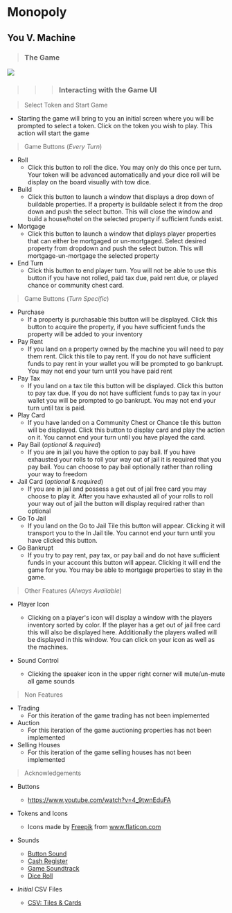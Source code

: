 # Monopoly 
## You V. Machine

> ### The Game

![](https://www.worldofmonopoly.com/northamerica/usa/country/info/images/rules/1940/1940-star.jpg)

>>> ### Interacting with the Game UI


> Select Token and Start Game
- Starting the game will bring to you an initial screen where you will be prompted to select a token. Click on the token you wish to play. This action will start the game
    

> Game Buttons (*Every Turn*)
- Roll 
    - Click this button to roll the dice. You may only do this once per turn. Your token will be advanced automatically and your dice roll will be display on the board visually with tow dice.
- Build 
    - Click this button to launch a window that displays a drop down of buildable properties. If a property is buildable select it from the drop down and push the select button. This will close the window and build a house/hotel on the selected property if sufficient funds exist.
- Mortgage 
    - Click this button to launch a window that diplays player properties that can either be mortgaged or un-mortgaged. Select desired property from dropdown and push the select button. This will mortgage-un-mortgage the selected property  
- End Turn
    - Click this button to end player turn. You will not be able to use this button if you have not rolled, paid tax due, paid rent due, or played chance or community chest card.

> Game Buttons (*Turn Specific*)

- Purchase
    - If a property is purchasable this button will be displayed. Click this button to acquire the property, if you have sufficient funds the property will be added to your inventory
- Pay Rent
    - If you land on a property owned by the machine you will need to pay them rent. Click this tile to pay rent. If you do not have sufficient funds to pay rent in your wallet you will be prompted to go bankrupt. You may not end your turn until you have paid rent
- Pay Tax
    - If you land on a tax tile this button will be displayed. Click this button to pay tax due. If you do not have sufficient funds to pay tax in your wallet you will be prompted to go bankrupt. You may not end your turn until tax is paid. 
- Play Card
    - If you have landed on a Community Chest or Chance tile this button will be displayed. Click this button to display card and play the action on it. You cannot end your turn until you have played the card.
- Pay Bail (*optional* & *required*)
    - If you are in jail you have the option to pay bail. If you have exhausted your rolls to roll your way out of jail it is required that you pay bail. You can choose to pay bail optionally rather than rolling your way to freedom
- Jail Card (*optional* & *required*)
    - If you are in jail and possess a get out of jail free card you may choose to play it. After you have exhausted all of your rolls to roll your way out of jail the button will display required rather than optional
- Go To Jail
    - If you land on the Go to Jail Tile this button will appear. Clicking it will transport you to the In Jail tile. You cannot end your turn until you have clicked this button.
- Go Bankrupt
    - If you try to pay rent, pay tax, or pay bail and do not have sufficient funds in your account this button will appear. Clicking it will end the game for you. You may be able to mortgage properties to stay in the game.

> Other Features (*Always Available*)
    
- Player Icon 
    - Clicking on a player's icon will display a window with the players inventory sorted by color. If the player has a get out of jail free card this will also be displayed here. Additionally the players walled will be displayed in this window. You can click on your icon as well as the machines.
    
- Sound Control
    - Clicking the speaker icon in the upper right corner will mute/un-mute all game sounds
   
> Non Features

- Trading 
    - For this iteration of the game trading has not been implemented
- Auction 
    - For this iteration of the game auctioning properties has not been implemented
- Selling Houses 
    -  For this iteration of the game selling houses has not been implemented
> Acknowledgements

- Buttons
    - https://www.youtube.com/watch?v=4_9twnEduFA

- Tokens and Icons    
    - <div>Icons made by <a href="https://www.freepik.com" title="Freepik">Freepik</a> from <a href="https://www.flaticon.com/" title="Flaticon">www.flaticon.com</a></div>

- Sounds
    - <a href="https://freesound.org/people/Jofae/" target="_top">Button Sound</a>
    - <a href="https://freesound.org/people/kiddpark/sounds/201159/" target="_top">Cash Register</a>
    - <a href="https://freesound.org/people/Migfus20/sounds/567112/" target="_top">Game Soundtrack</a>
    - <a href="https://freesound.org/people/nettimato/sounds/353975/" target="_top">Dice Roll</a>
    
- *Initial* CSV Files
  - <a href="https://github.com/hitchhiker744/monopoly_math/blob/main/chance_cards.csv" target="_top">CSV: Tiles & Cards</a>
